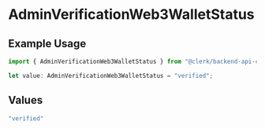 # AdminVerificationWeb3WalletStatus

## Example Usage

```typescript
import { AdminVerificationWeb3WalletStatus } from "@clerk/backend-api-client/models/components";

let value: AdminVerificationWeb3WalletStatus = "verified";
```

## Values

```typescript
"verified"
```